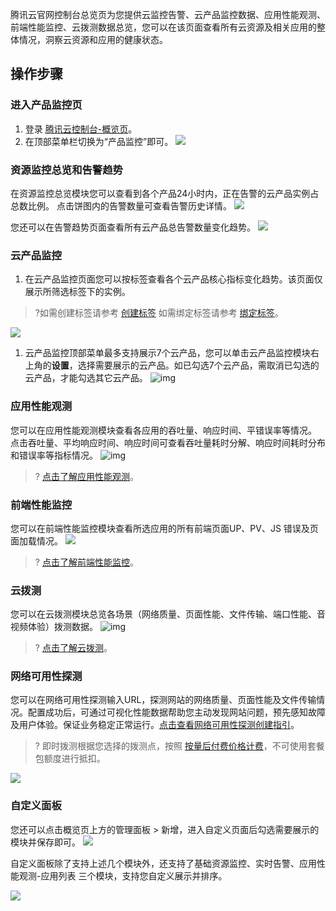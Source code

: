 腾讯云官网控制台总览页为您提供云监控告警、云产品监控数据、应用性能观测、前端性能监控、云拨测数据总览，您可以在该页面查看所有云资源及相关应用的整体情况，洞察云资源和应用的健康状态。

## 操作步骤

### 进入产品监控页

1. 登录 [腾讯云控制台-概览页](https://console.cloud.tencent.com/)。
2. 在顶部菜单栏切换为“产品监控”即可。
![](https://qcloudimg.tencent-cloud.cn/raw/dd044eaeaaf85539ba5b6ffef0103c6b.png)

### 资源监控总览和告警趋势

在资源监控总览模块您可以查看到各个产品24小时内，正在告警的云产品实例占总数比例。 
点击饼图内的告警数量可查看告警历史详情。
![](https://qcloudimg.tencent-cloud.cn/raw/a7a6711771be99ffe00aa6541da64698.png)

您还可以在告警趋势页面查看所有云产品总告警数量变化趋势。
![](https://qcloudimg.tencent-cloud.cn/raw/476dd02aa1c3a3523ff02a16f428877c.png)
 

### 云产品监控

1. 在云产品监控页面您可以按标签查看各个云产品核心指标变化趋势。该页面仅展示所筛选标签下的实例。
> ?如需创建标签请参考 [创建标签](https://cloud.tencent.com/document/product/651/56716) 如需绑定标签请参考 [绑定标签](https://cloud.tencent.com/document/product/651/56717)。
> 
![](https://qcloudimg.tencent-cloud.cn/raw/556bb7f2697b02ac3bb970a3c3f2e916.png)

1. 云产品监控顶部菜单最多支持展示7个云产品，您可以单击云产品监控模块右上角的**设置**，选择需要展示的云产品。如已勾选7个云产品，需取消已勾选的云产品，才能勾选其它云产品。 ![img](https://qcloudimg.tencent-cloud.cn/raw/6e5c1dda95c1e80aea7190325bad74c7.png)

 

### 应用性能观测

您可以在应用性能观测模块查看各应用的吞吐量、响应时间、平错误率等情况。 点击吞吐量、平均响应时间、响应时间可查看吞吐量耗时分解、响应时间耗时分布和错误率等指标情况。 ![img](https://qcloudimg.tencent-cloud.cn/raw/694ecba7d70558eccb15dc426e93292b.png)
> ? [点击了解应用性能观测](https://cloud.tencent.com/product/apm)。

### 前端性能监控

您可以在前端性能监控模块查看所选应用的所有前端页面UP、PV、JS 错误及页面加载情况。
![](https://qcloudimg.tencent-cloud.cn/raw/6a4e895c3c05025c4f4d51807d1fad03.png)
> ? [点击了解前端性能监控](https://cloud.tencent.com/product/rum)。

 

### 云拨测

您可以在云拨测模块总览各场景（网络质量、页面性能、文件传输、端口性能、音视频体验）拨测数据。 ![img](https://qcloudimg.tencent-cloud.cn/raw/8d2f1e5d23b9ff1feb32a280fbff05ca.png)
> ? [点击了解云拨测](https://cloud.tencent.com/product/cat)。

 

### 网络可用性探测

您可以在网络可用性探测输入URL，探测网站的网络质量、页面性能及文件传输情况。配置成功后，可通过可视化性能数据帮助您主动发现网站问题，预先感知故障及用户体验。保证业务稳定正常运行。[点击查看网络可用性探测创建指引](https://cloud.tencent.com/document/product/280/76621)。
> ? 即时拨测根据您选择的拨测点，按照 [按量后付费价格计费](https://cloud.tencent.com/document/product/280/70806)，不可使用套餐包额度进行抵扣。

![](https://qcloudimg.tencent-cloud.cn/raw/5988d7207c374706e4524c4780b74e41.png)



### 自定义面板 
您还可以点击概览页上方的管理面板 > 新增，进入自定义页面后勾选需要展示的模块并保存即可。
![](https://qcloudimg.tencent-cloud.cn/raw/0097e652b7ea98b07d77ba44102af449.png)

自定义面板除了支持上述几个模块外，还支持了基础资源监控、实时告警、应用性能观测-应用列表 三个模块，支持您自定义展示并排序。

![](https://qcloudimg.tencent-cloud.cn/raw/df49f6c6f2270b6e42155017cad8d938.png)
